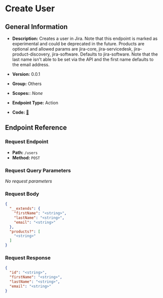 # Create User

## General Information

- **Description:** Creates a user in Jira. Note that this endpoint is marked as experimental and could 
be deprecated in the future. Products are optional and allowed params are
jira-core, jira-servicedesk, jira-product-discovery, jira-software. Defaults to 
jira-software. Note that the last name isn't able to be set via the API and 
the first name defaults to the email address.

- **Version:** 0.0.1
- **Group:** Others
- **Scopes:**: _None_
- **Endpoint Type:** Action
- **Code:** [🔗](https://github.com/NangoHQ/integration-templates/tree/main/integrations/jira-basic/actions/create-user.ts)

## Endpoint Reference

### Request Endpoint

- **Path:** `/users`
- **Method:** `POST`

### Request Query Parameters

_No request parameters_

### Request Body

```json
{
  "__extends": {
    "firstName": "<string>",
    "lastName": "<string>",
    "email": "<string>"
  },
  "products?": [
    "<string>"
  ]
}
```

### Request Response

```json
{
  "id": "<string>",
  "firstName": "<string>",
  "lastName": "<string>",
  "email": "<string>"
}
```
